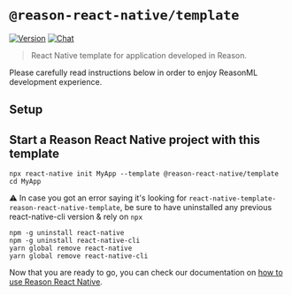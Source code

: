# `@reason-react-native/template`

[![Version](https://img.shields.io/npm/v/@reason-react-native/template.svg)](https://www.npmjs.com/@reason-react-native/template)
[![Chat](https://img.shields.io/discord/235176658175262720.svg?logo=discord&colorb=blue)](https://reason-react-native.github.io/discord/)

> React Native template for application developed in Reason.

Please carefully read instructions below in order to enjoy ReasonML development
experience.

## Setup

## Start a Reason React Native project with this template

```console
npx react-native init MyApp --template @reason-react-native/template
cd MyApp
```

⚠️ In case you got an error saying it's looking for
`react-native-template-reason-react-native-template`, be sure to have
uninstalled any previous react-native-cli version & rely on `npx`

```console
npm -g uninstall react-native
npm -g uninstall react-native-cli
yarn global remove react-native
yarn global remove react-native-cli
```

Now that you are ready to go, you can check our documentation on
[how to use Reason React Native](https://reason-react-native.github.io/en/docs/usage/).
